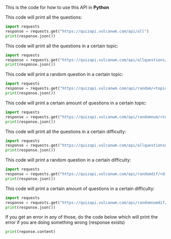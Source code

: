 This is the code for how to use this API in **Python**

This code will print all the questions:
```py
import requests
response = requests.get("https://quizapi.vulcanwm.com/api/all")
print(response.json())
```

This code will print all the questions in a certain topic:
```py
import requests
response = requests.get("https://quizapi.vulcanwm.com/api/allquestions/<topic_name>")
print(response.json())
```

This code will print a random question in a certain topic:
```py
import requests
response = requests.get("https://quizapi.vulcanwm.com/api/random/<topic_name>")
print(response.json())
```

This code will print a certain amount of questions in a certain topic:
```py
import requests
response = requests.get("https://quizapi.vulcanwm.com/api/randomnum/<topic_name>/<num>")
print(response.json())
```

This code will print all the questions in a certain difficulty:
```py
import requests
response = requests.get("https://quizapi.vulcanwm.com/api/allquestionsdif/<difficulty>")
print(response.json())
```

This code will print a random question in a certain difficulty:
```py
import requests
response = requests.get("https://quizapi.vulcanwm.com/api/randomdif/<difficulty>")
print(response.json())
```

This code will print a certain amount of questions in a certain difficulty:
```py
import requests
response = requests.get("https://quizapi.vulcanwm.com/api/randomnumdif/<difficulty>/<num>")
print(response.json())
```

If you get an error in any of those, do the code below which will print the error if you are doing something wrong (response exists)
```py
print(reponse.content)
```